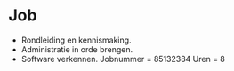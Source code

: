 Job
=
- Rondleiding en kennismaking.
- Administratie in orde brengen.
- Software verkennen.
Jobnummer
=
85132384
Uren
=
8